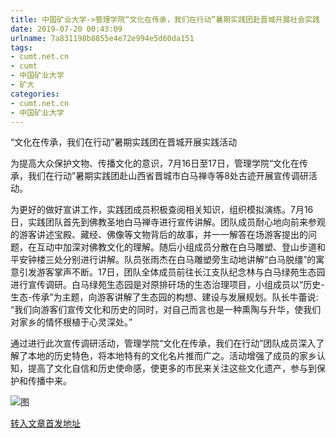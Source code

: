 ```yaml
---
title: 中国矿业大学->管理学院“文化在传承，我们在行动”暑期实践团赴晋城开展社会实践 | cumt.net.cn
date: 2019-07-20 00:43:09
urlname: 7a831198b8855e4e72e994e5d60da151
tags: 
- cumt.net.cn
- cumt
- 中国矿业大学
- 矿大
categories:
- cumt.net.cn
- 中国矿业大学
---
```



“文化在传承，我们在行动”暑期实践团在晋城开展实践活动

为提高大众保护文物、传播文化的意识，7月16日至17日，管理学院“文化在传承，我们在行动”暑期实践团赴山西省晋城市白马禅寺等8处古迹开展宣传调研活动。

为更好的做好宣讲工作，实践团成员积极查阅相关知识，组织模拟演练。7月16日，实践团队首先到佛教圣地白马禅寺进行宣传讲解。团队成员耐心地向前来参观的游客讲述宝殿、藏经、佛像等文物背后的故事，并一一解答在场游客提出的问题，在互动中加深对佛教文化的理解。随后小组成员分散在白马雕塑、登山步道和平安钟楼三处分别进行讲解。队员张雨杰在白马雕塑旁生动地讲解“白马脱缰”的寓意引发游客掌声不断。17日，团队全体成员前往长江支队纪念林与白马绿苑生态园进行宣传调研。白马绿苑生态园是对原排矸场的生态治理项目，小组成员以“历史-生态-传承”为主题，向游客讲解了生态园的构想、建设与发展规划。队长牛蕾说: “我们向游客们宣传文化和历史的同时，对自己而言也是一种熏陶与升华，使我们对家乡的情怀根植于心灵深处。”

通过进行此次宣传调研活动，管理学院“文化在传承，我们在行动”团队成员深入了解了本地的历史特色，将本地特有的文化名片推而广之。活动增强了成员的家乡认知，提高了文化自信和历史使命感，使更多的市民来关注这些文化遗产，参与到保护和传播中来。



![图](http://xwzx.cumt.edu.cn/_upload/article/images/59/d8/05d72a174a7c9a3824f11ac870fd/d1f34051-f35f-4379-9b9a-3e3c19a2e841.jpg)

[转入文章首发地址](http://xwzx.cumt.edu.cn/24/15/c523a533525/page.htm)